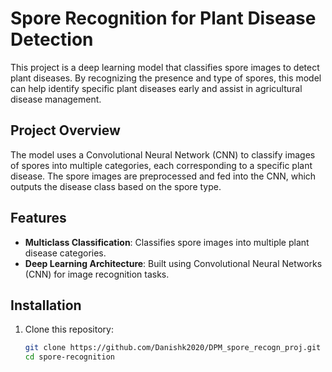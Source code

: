 # Spore Recognition for Plant Disease Detection

This project is a deep learning model that classifies spore images to detect plant diseases. By recognizing the presence and type of spores, this model can help identify specific plant diseases early and assist in agricultural disease management.

## Project Overview

The model uses a Convolutional Neural Network (CNN) to classify images of spores into multiple categories, each corresponding to a specific plant disease. The spore images are preprocessed and fed into the CNN, which outputs the disease class based on the spore type.

## Features

- **Multiclass Classification**: Classifies spore images into multiple plant disease categories.
- **Deep Learning Architecture**: Built using Convolutional Neural Networks (CNN) for image recognition tasks.

## Installation

1. Clone this repository:

   ```bash
   git clone https://github.com/Danishk2020/DPM_spore_recogn_proj.git
   cd spore-recognition
